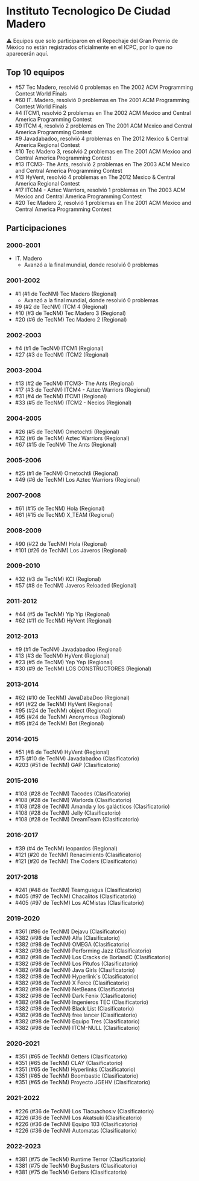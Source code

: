 # Instituto Tecnologico De Ciudad Madero

:warning: Equipos que solo participaron en el Repechaje del Gran Premio de México no están registrados oficialmente en el ICPC, por lo que no aparecerán aquí.

## Top 10 equipos

- #57 Tec Madero, resolvió 0 problemas en The 2002 ACM Programming Contest World Finals
- #60 IT. Madero, resolvió 0 problemas en The 2001 ACM Programming Contest World Finals
- #4 ITCM1, resolvió 2 problemas en The 2002 ACM Mexico and Central America Programming Contest
- #9 ITCM 4, resolvió 2 problemas en The 2001 ACM Mexico and Central America Programming Contest
- #9 Javadabadoo, resolvió 4 problemas en The 2012 Mexico & Central America Regional Contest
- #10 Tec Madero 3, resolvió 2 problemas en The 2001 ACM Mexico and Central America Programming Contest
- #13 ITCM3- The Ants, resolvió 2 problemas en The 2003 ACM Mexico and Central America Programming Contest
- #13 HyVent, resolvió 4 problemas en The 2012 Mexico & Central America Regional Contest
- #17 ITCM4 - Aztec Warriors, resolvió 1 problemas en The 2003 ACM Mexico and Central America Programming Contest
- #20 Tec Madero 2, resolvió 1 problemas en The 2001 ACM Mexico and Central America Programming Contest

## Participaciones

### 2000-2001

- IT. Madero
  - Avanzó a la final mundial, donde resolvió 0 problemas

### 2001-2002

- #1 (#1 de TecNM) Tec Madero (Regional)
  - Avanzó a la final mundial, donde resolvió 0 problemas
- #9 (#2 de TecNM) ITCM 4 (Regional)
- #10 (#3 de TecNM) Tec Madero 3 (Regional)
- #20 (#6 de TecNM) Tec Madero 2 (Regional)

### 2002-2003

- #4 (#1 de TecNM) ITCM1 (Regional)
- #27 (#3 de TecNM) ITCM2 (Regional)

### 2003-2004

- #13 (#2 de TecNM) ITCM3- The Ants (Regional)
- #17 (#3 de TecNM) ITCM4 - Aztec Warriors (Regional)
- #31 (#4 de TecNM) ITCM1 (Regional)
- #33 (#5 de TecNM) ITCM2 - Necios (Regional)

### 2004-2005

- #26 (#5 de TecNM) Ometochtli (Regional)
- #32 (#6 de TecNM) Aztec Warriors (Regional)
- #67 (#15 de TecNM) The Ants (Regional)

### 2005-2006

- #25 (#1 de TecNM) Ometochtli (Regional)
- #49 (#6 de TecNM) Los Aztec Warriors (Regional)

### 2007-2008

- #61 (#15 de TecNM) Hola (Regional)
- #61 (#15 de TecNM) X_TEAM (Regional)

### 2008-2009

- #90 (#22 de TecNM) Hola (Regional)
- #101 (#26 de TecNM) Los Javeros (Regional)

### 2009-2010

- #32 (#3 de TecNM) KCI (Regional)
- #57 (#8 de TecNM) Javeros Reloaded (Regional)

### 2011-2012

- #44 (#5 de TecNM) Yip Yip (Regional)
- #62 (#11 de TecNM) HyVent (Regional)

### 2012-2013

- #9 (#1 de TecNM) Javadabadoo (Regional)
- #13 (#3 de TecNM) HyVent (Regional)
- #23 (#5 de TecNM) Yep Yep (Regional)
- #30 (#9 de TecNM) LOS CONSTRUCTORES (Regional)

### 2013-2014

- #62 (#10 de TecNM) JavaDabaDoo (Regional)
- #91 (#22 de TecNM) HyVent (Regional)
- #95 (#24 de TecNM) object (Regional)
- #95 (#24 de TecNM) Anonymous (Regional)
- #95 (#24 de TecNM) Bot (Regional)

### 2014-2015

- #51 (#8 de TecNM) HyVent (Regional)
- #75 (#10 de TecNM) Javadabadoo (Clasificatorio)
- #203 (#51 de TecNM) GAP (Clasificatorio)

### 2015-2016

- #108 (#28 de TecNM) Tacodes (Clasificatorio)
- #108 (#28 de TecNM) Warlords (Clasificatorio)
- #108 (#28 de TecNM) Amanda y los galácticos (Clasificatorio)
- #108 (#28 de TecNM) Jelly (Clasificatorio)
- #108 (#28 de TecNM) DreamTeam (Clasificatorio)

### 2016-2017

- #39 (#4 de TecNM) leopardos (Regional)
- #121 (#20 de TecNM) Renacimiento (Clasificatorio)
- #121 (#20 de TecNM) The Coders (Clasificatorio)

### 2017-2018

- #241 (#48 de TecNM) Teamgusgus (Clasificatorio)
- #405 (#97 de TecNM) Chacalitos (Clasificatorio)
- #405 (#97 de TecNM) Los ACMistas (Clasificatorio)

### 2019-2020

- #361 (#86 de TecNM) Dejavu (Clasificatorio)
- #382 (#98 de TecNM) Alfa (Clasificatorio)
- #382 (#98 de TecNM) OMEGA (Clasificatorio)
- #382 (#98 de TecNM) Performing Jazz (Clasificatorio)
- #382 (#98 de TecNM) Los Cracks de BorlandC (Clasificatorio)
- #382 (#98 de TecNM) Los Pitufos (Clasificatorio)
- #382 (#98 de TecNM) Java Girls (Clasificatorio)
- #382 (#98 de TecNM) Hyperlink`s (Clasificatorio)
- #382 (#98 de TecNM) X Force (Clasificatorio)
- #382 (#98 de TecNM) NetBeans (Clasificatorio)
- #382 (#98 de TecNM) Dark Fenix (Clasificatorio)
- #382 (#98 de TecNM) Ingenieros TEC (Clasificatorio)
- #382 (#98 de TecNM) Black List (Clasificatorio)
- #382 (#98 de TecNM) free lancer (Clasificatorio)
- #382 (#98 de TecNM) Equipo Tres (Clasificatorio)
- #382 (#98 de TecNM) ITCM-NULL (Clasificatorio)

### 2020-2021

- #351 (#65 de TecNM) Getters (Clasificatorio)
- #351 (#65 de TecNM) CLAY (Clasificatorio)
- #351 (#65 de TecNM) Hyperlinks (Clasificatorio)
- #351 (#65 de TecNM) Boombastic (Clasificatorio)
- #351 (#65 de TecNM) Proyecto JGEHV (Clasificatorio)

### 2021-2022

- #226 (#36 de TecNM) Los Tlacuachos:v (Clasificatorio)
- #226 (#36 de TecNM) Los Akatsuki  (Clasificatorio)
- #226 (#36 de TecNM) Equipo 103 (Clasificatorio)
- #226 (#36 de TecNM) Automatas (Clasificatorio)

### 2022-2023

- #381 (#75 de TecNM) Runtime Terror (Clasificatorio)
- #381 (#75 de TecNM) BugBusters (Clasificatorio)
- #381 (#75 de TecNM) Getters (Clasificatorio)



